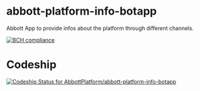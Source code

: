 # abbott-platform-info-botapp
Abbott App to provide infos about the platform through different channels.

[![BCH compliance](https://bettercodehub.com/edge/badge/AbbottPlatform/abbott-platform-info-botapp?branch=master)](https://bettercodehub.com/)

# Codeship 
[ ![Codeship Status for AbbottPlatform/abbott-platform-info-botapp](https://app.codeship.com/projects/e0ea9110-a7a0-0135-0b64-5efbcef9ac92/status?branch=master-ci-codeship)](https://app.codeship.com/projects/255873)